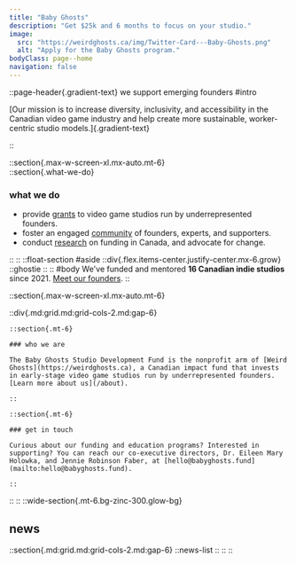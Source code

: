 ```yaml
---
title: "Baby Ghosts"
description: "Get $25k and 6 months to focus on your studio."
image:
  src: "https://weirdghosts.ca/img/Twitter-Card---Baby-Ghosts.png"
  alt: "Apply for the Baby Ghosts program."
bodyClass: page--home
navigation: false
---
```


::page-header{.gradient-text}
we support emerging founders
#intro

[Our mission is to increase diversity, inclusivity, and accessibility in the Canadian video game industry and help create more sustainable, worker-centric studio models.]{.gradient-text}

::

::section{.max-w-screen-xl.mx-auto.mt-6}  
  ::section{.what-we-do}
  ### what we do

  - provide [grants](/grant-and-accelerator) to video game studios run by underrepresented founders.
  - foster an engaged [community](/get-involved) of founders, experts, and supporters.
  - conduct [research](/research-and-impact) on funding in Canada, and advocate for change. 

  ::
::
::float-section
#aside
::div{.flex.items-center.justify-center.mx-6.grow}
  ::ghostie
  ::
::
#body
  We've funded and mentored **16 Canadian indie studios** since 2021.
  [Meet our founders](/about#studios).
::

::section{.max-w-screen-xl.mx-auto.mt-6}  

  ::div{.md:grid.md:grid-cols-2.md:gap-6}

    ::section{.mt-6}

    ### who we are

    The Baby Ghosts Studio Development Fund is the nonprofit arm of [Weird Ghosts](https://weirdghosts.ca), a Canadian impact fund that invests in early-stage video game studios run by underrepresented founders. [Learn more about us](/about).

    ::

    ::section{.mt-6}

    ### get in touch

    Curious about our funding and education programs? Interested in supporting? You can reach our co-executive directors, Dr. Eileen Mary Holowka, and Jennie Robinson Faber, at [hello@babyghosts.fund](mailto:hello@babyghosts.fund).

    ::
  ::
::
::wide-section{.mt-6.bg-zinc-300.glow-bg}  
  ## news
  ::section{.md:grid.md:grid-cols-2.md:gap-6}
    ::news-list
    ::
  ::
::

